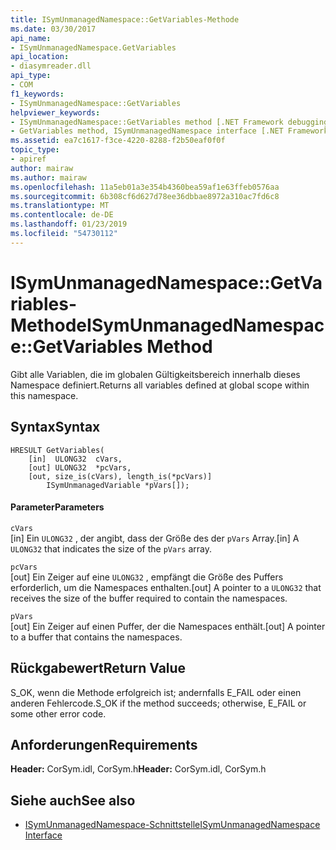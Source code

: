 ```yaml
---
title: ISymUnmanagedNamespace::GetVariables-Methode
ms.date: 03/30/2017
api_name:
- ISymUnmanagedNamespace.GetVariables
api_location:
- diasymreader.dll
api_type:
- COM
f1_keywords:
- ISymUnmanagedNamespace::GetVariables
helpviewer_keywords:
- ISymUnmanagedNamespace::GetVariables method [.NET Framework debugging]
- GetVariables method, ISymUnmanagedNamespace interface [.NET Framework debugging]
ms.assetid: ea7c1617-f3ce-4220-8288-f2b50eaf0f0f
topic_type:
- apiref
author: mairaw
ms.author: mairaw
ms.openlocfilehash: 11a5eb01a3e354b4360bea59af1e63ffeb0576aa
ms.sourcegitcommit: 6b308cf6d627d78ee36dbbae8972a310ac7fd6c8
ms.translationtype: MT
ms.contentlocale: de-DE
ms.lasthandoff: 01/23/2019
ms.locfileid: "54730112"
---
```

# <a name="isymunmanagednamespacegetvariables-method"></a><span data-ttu-id="a26fe-102">ISymUnmanagedNamespace::GetVariables-Methode</span><span class="sxs-lookup"><span data-stu-id="a26fe-102">ISymUnmanagedNamespace::GetVariables Method</span></span>
<span data-ttu-id="a26fe-103">Gibt alle Variablen, die im globalen Gültigkeitsbereich innerhalb dieses Namespace definiert.</span><span class="sxs-lookup"><span data-stu-id="a26fe-103">Returns all variables defined at global scope within this namespace.</span></span>  
  
## <a name="syntax"></a><span data-ttu-id="a26fe-104">Syntax</span><span class="sxs-lookup"><span data-stu-id="a26fe-104">Syntax</span></span>  
  
```  
HRESULT GetVariables(  
    [in]  ULONG32  cVars,  
    [out] ULONG32  *pcVars,  
    [out, size_is(cVars), length_is(*pcVars)]  
        ISymUnmanagedVariable *pVars[]);  
```  
  
#### <a name="parameters"></a><span data-ttu-id="a26fe-105">Parameter</span><span class="sxs-lookup"><span data-stu-id="a26fe-105">Parameters</span></span>  
 `cVars`  
 <span data-ttu-id="a26fe-106">[in] Ein `ULONG32` , der angibt, dass der Größe des der `pVars` Array.</span><span class="sxs-lookup"><span data-stu-id="a26fe-106">[in] A `ULONG32` that indicates the size of the `pVars` array.</span></span>  
  
 `pcVars`  
 <span data-ttu-id="a26fe-107">[out] Ein Zeiger auf eine `ULONG32` , empfängt die Größe des Puffers erforderlich, um die Namespaces enthalten.</span><span class="sxs-lookup"><span data-stu-id="a26fe-107">[out] A pointer to a `ULONG32` that receives the size of the buffer required to contain the namespaces.</span></span>  
  
 `pVars`  
 <span data-ttu-id="a26fe-108">[out] Ein Zeiger auf einen Puffer, der die Namespaces enthält.</span><span class="sxs-lookup"><span data-stu-id="a26fe-108">[out] A pointer to a buffer that contains the namespaces.</span></span>  
  
## <a name="return-value"></a><span data-ttu-id="a26fe-109">Rückgabewert</span><span class="sxs-lookup"><span data-stu-id="a26fe-109">Return Value</span></span>  
 <span data-ttu-id="a26fe-110">S_OK, wenn die Methode erfolgreich ist; andernfalls E_FAIL oder einen anderen Fehlercode.</span><span class="sxs-lookup"><span data-stu-id="a26fe-110">S_OK if the method succeeds; otherwise, E_FAIL or some other error code.</span></span>  
  
## <a name="requirements"></a><span data-ttu-id="a26fe-111">Anforderungen</span><span class="sxs-lookup"><span data-stu-id="a26fe-111">Requirements</span></span>  
 <span data-ttu-id="a26fe-112">**Header:** CorSym.idl, CorSym.h</span><span class="sxs-lookup"><span data-stu-id="a26fe-112">**Header:** CorSym.idl, CorSym.h</span></span>  
  
## <a name="see-also"></a><span data-ttu-id="a26fe-113">Siehe auch</span><span class="sxs-lookup"><span data-stu-id="a26fe-113">See also</span></span>
- [<span data-ttu-id="a26fe-114">ISymUnmanagedNamespace-Schnittstelle</span><span class="sxs-lookup"><span data-stu-id="a26fe-114">ISymUnmanagedNamespace Interface</span></span>](../../../../docs/framework/unmanaged-api/diagnostics/isymunmanagednamespace-interface.md)
